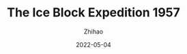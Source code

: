 ---
layout: post
title: The Ice Block Expedition 1957
author: Zhihao
description: What if the ice block expedition 1959 happens in 2021?
date: 2022-05-04
tags: links
categories: modeling
redirect: /assets/pdf/iceblock_expedition.pptx
lang: eng
publish: yes
featured: true
---